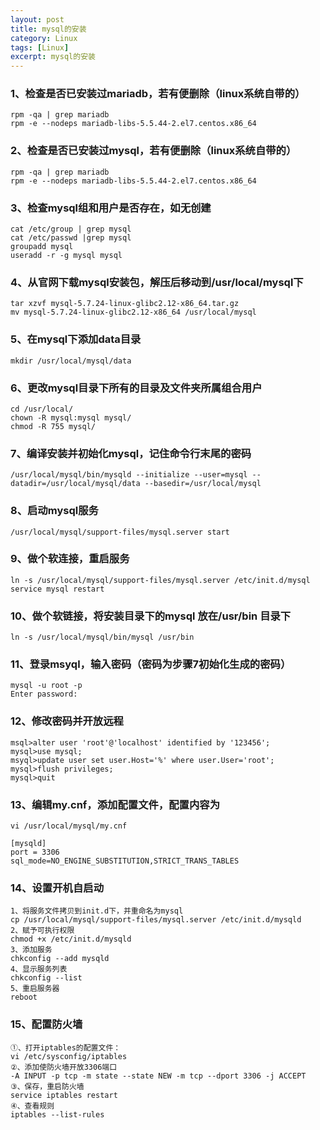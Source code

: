 ```yaml
---
layout: post
title: mysql的安装
category: Linux
tags: [Linux]
excerpt: mysql的安装
---
```

### 1、检查是否已安装过mariadb，若有便删除（linux系统自带的）  ###

    rpm -qa | grep mariadb
	rpm -e --nodeps mariadb-libs-5.5.44-2.el7.centos.x86_64

### 2、检查是否已安装过mysql，若有便删除（linux系统自带的）  ###

    rpm -qa | grep mariadb
	rpm -e --nodeps mariadb-libs-5.5.44-2.el7.centos.x86_64



### 3、检查mysql组和用户是否存在，如无创建  ###

    cat /etc/group | grep mysql
	cat /etc/passwd |grep mysql
	groupadd mysql
	useradd -r -g mysql mysql

### 4、从官网下载mysql安装包，解压后移动到/usr/local/mysql下 ###

    tar xzvf mysql-5.7.24-linux-glibc2.12-x86_64.tar.gz
	mv mysql-5.7.24-linux-glibc2.12-x86_64 /usr/local/mysql

### 5、在mysql下添加data目录 ###

	mkdir /usr/local/mysql/data


### 6、更改mysql目录下所有的目录及文件夹所属组合用户 ###

    cd /usr/local/ 
	chown -R mysql:mysql mysql/
	chmod -R 755 mysql/


### 7、编译安装并初始化mysql，记住命令行末尾的密码 ###


    /usr/local/mysql/bin/mysqld --initialize --user=mysql --datadir=/usr/local/mysql/data --basedir=/usr/local/mysql

### 8、启动mysql服务 ###

    /usr/local/mysql/support-files/mysql.server start

### 9、做个软连接，重启服务 ###

    ln -s /usr/local/mysql/support-files/mysql.server /etc/init.d/mysql 
	service mysql restart

### 10、做个软链接，将安装目录下的mysql 放在/usr/bin 目录下 ###

    ln -s /usr/local/mysql/bin/mysql /usr/bin


### 11、登录msyql，输入密码（密码为步骤7初始化生成的密码） ###

    mysql -u root -p
	Enter password:

### 12、修改密码并开放远程 ###

    msql>alter user 'root'@'localhost' identified by '123456';
	mysql>use mysql;
	msyql>update user set user.Host='%' where user.User='root';
	mysql>flush privileges;
	mysql>quit

### 13、编辑my.cnf，添加配置文件，配置内容为 ###


    vi /usr/local/mysql/my.cnf

	[mysqld]
	port = 3306
	sql_mode=NO_ENGINE_SUBSTITUTION,STRICT_TRANS_TABLES


### 14、设置开机自启动 ###


    1、将服务文件拷贝到init.d下，并重命名为mysql
	cp /usr/local/mysql/support-files/mysql.server /etc/init.d/mysqld
	2、赋予可执行权限
	chmod +x /etc/init.d/mysqld
	3、添加服务
	chkconfig --add mysqld
	4、显示服务列表
	chkconfig --list
	5、重启服务器
	reboot

### 15、配置防火墙 ###

	①、打开iptables的配置文件：
	vi /etc/sysconfig/iptables
	②、添加使防火墙开放3306端口
	-A INPUT -p tcp -m state --state NEW -m tcp --dport 3306 -j ACCEPT
	③、保存，重启防火墙
	service iptables restart
	④、查看规则
	iptables --list-rules

